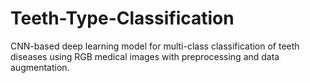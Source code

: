 # Teeth-Type-Classification
CNN-based deep learning model for multi-class classification of teeth diseases using RGB medical images with preprocessing and data augmentation.
